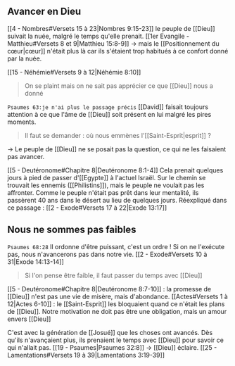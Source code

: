 ## Avancer en Dieu
[[4 - Nombres#Versets 15 à 23|Nombres 9:15-23]] le peuple de [[Dieu]] suivait la nuée, malgré le temps qu'elle prenait.
[[1er Evangile - Matthieu#Versets 8 et 9|Matthieu 15:8-9]] -> mais le [[Positionnement du cœur|cœur]] n'était plus là car ils s'étaient trop habitués à ce confort donné par la nuée.

[[15 - Néhémie#Versets 9 à 12|Néhémie 8:10]]
> On se plaint mais on ne sait pas apprécier ce que [[Dieu]] nous a donné


`Psaumes 63:je n'ai plus le passage précis` [[David]] faisait toujours attention à ce que l'âme de [[Dieu]] soit présent en lui malgré les pires moments.
> Il faut se demander : où nous emmènes l'[[Saint-Esprit|esprit]] ?

-> Le peuple de [[Dieu]] ne se posait pas la question, ce qui ne les faisaient pas avancer.

[[5 - Deutéronome#Chapitre 8|Deutéronome 8:1-4]]
Cela prenait quelques jours à pied de passer d'[[Egypte]] à l'actuel Israël. Sur le chemin se trouvait les ennemis ([[Philistins]]), mais le peuple ne voulait pas les affronter.
Comme le peuple n'était pas prêt dans leur mentalité, ils passèrent 40 ans dans le désert au lieu de quelques jours.
Réexpliqué dans ce passage : [[2 - Exode#Versets 17 à 22|Exode 13:17]]

## Nous ne sommes pas faibles
`Psaumes 68:28` Il ordonne d'être puissant, c'est un ordre !
Si on ne l'exécute pas, nous n'avancerons pas dans notre vie.
[[2 - Exode#Versets 10 à 31|Exode 14:13-14]]
> Si l'on pense être faible, il faut passer du temps avec [[Dieu]]

[[5 - Deutéronome#Chapitre 8|Deutéronome 8:7-10]] : la promesse de [[Dieu]] n'est pas une vie de misère, mais d'abondance.
[[Actes#Versets 1 à 12|Actes 6-10]] : le [[Saint-Esprit]] les bloquaient quand ce n'était les plans de [[Dieu]].
Notre motivation ne doit pas être une obligation, mais un amour envers [[Dieu]]

C'est avec la génération de [[Josué]] que les choses ont avancés. Dès qu'ils n'avançaient plus, ils prenaient le temps avec [[Dieu]] pour savoir ce qui n'allait pas.
[[19 - Psaumes|Psaumes 32:8]] -> [[Dieu]] éclaire.
[[25 - Lamentations#Versets 19 à 39|Lamentations 3:19-39]]
